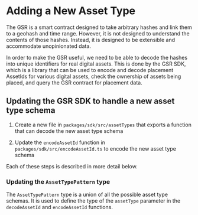 # Adding a New Asset Type

The GSR is a smart contract designed to take arbitrary hashes and link them to a geohash and time range. However, it is not designed to understand the contents of those hashes. Instead, it is designed to be extensible and accommodate unopinionated data.

In order to make the GSR useful, we need to be able to decode the hashes into unique identifiers for real digital assets. This is done by the GSR SDK, which is a library that can be used to encode and decode placement AssetIds for various digital assets, check the ownership of assets being placed, and query the GSR contract for placement data.

## Updating the GSR SDK to handle a new asset type schema


1. Create a new file in `packages/sdk/src/assetTypes` that exports a function that can decode the new asset type schema

1. Update the `encodeAssetId` function in `packages/sdk/src/encodeAssetId.ts` to encode the new asset type schema

Each of these steps is described in more detail below.

### Updating the `AssetTypePattern` type

The `AssetTypePattern` type is a union of all the possible asset type schemas. It is used to define the type of the `assetType` parameter in the `decodeAssetId` and `encodeAssetId` functions.

